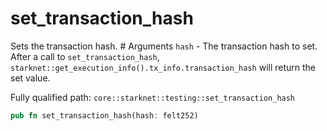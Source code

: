 # set_transaction_hash

Sets the transaction hash.  # Arguments  `hash` - The transaction hash to set.  After a call to `set_transaction_hash`, `starknet::get_execution_info().tx_info.transaction_hash` will return the set value.

Fully qualified path: `core::starknet::testing::set_transaction_hash`

```rust
pub fn set_transaction_hash(hash: felt252)
```

